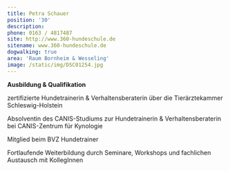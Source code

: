 ```yaml
---
title: Petra Schauer
position: '30'
description:
phone: 0163 / 4817487
site: http://www.360-hundeschule.de
sitename: www.360-hundeschule.de
dogwalking: true
area: 'Raum Bornheim & Wesseling'
image: /static/img/DSC01254.jpg
---
```

**Ausbildung & Qualifikation**

zertifizierte Hundetrainerin & Verhaltensberaterin über die Tierärztekammer Schleswig-Holstein 

Absolventin des CANIS-Studiums zur Hundetrainerin & Verhaltensberaterin bei CANIS-Zentrum für Kynologie

Mitglied beim BVZ Hundetrainer

Fortlaufende Weiterbildung durch Seminare, Workshops und fachlichen Austausch mit KollegInnen
